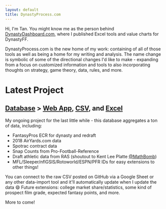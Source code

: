 ```yaml
---
layout: default
title: DynastyProcess.com
---
```

Hi, I'm Tan. You might know me as the person behind [DynastyDashboard.com](http://www.dynastydashboard.com), where I published Excel tools and value charts for DynastyFF. 

DynastyProcess.com is the new home of my work: containing of all of those tools as well as being a home for my writing and analysis. The name change is symbolic of some of the directional changes I'd like to make - expanding from a focus on customized information and tools to also incorporating thoughts on strategy, game theory, data, rules, and more. 

# Latest Project

## [Database](/downloads/database/) > [Web App](http://dynastyprocess.shinyapps.io/dynastyprocess), [CSV](https://github.com/tanho63/dynastyprocess/blob/master/files/database.csv), and [Excel](https://github.com/tanho63/dynastyprocess/blob/master/files/database-excel-macro.xlsm)

My ongoing project for the last little while - this database aggregates a ton of data, including:

- FantasyPros ECR for dynasty and redraft
- 2018 AirYards.com data
- Spotrac contract data
- Snap Counts from Pro-Football-Reference
- Draft athletic data from RAS (shoutout to Kent Lee Platte [@MathBomb](https://twitter.com/MathBomb))
- MFL/Sleeper/nflGSIS/Rotoworld/ESPN/PFR IDs for easy extensions to other things! 

You can connect to the raw CSV posted on GitHub via a Google Sheet or any other data-import tool and it'll automatically update when I update the data :smile: Future extensions: college market share/statistics, some kind of prospect film grade, expected fantasy points, and more.

More to come!